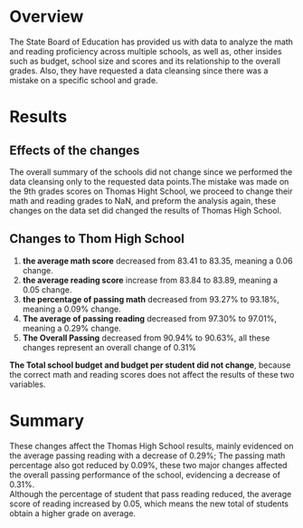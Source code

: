 # Overview
The State Board of Education has provided us with data to analyze the math and reading proficiency across multiple schools, as well as, other insides such as budget, school size and scores and its relationship to the overall grades. Also, they have requested a data cleansing since there was a mistake on a specific school and grade.

# Results 
## Effects of the changes 
The overall summary of the schools did not change since we performed the data cleansing only to the requested data points.The mistake was made on the 9th grades scores on Thomas Hight School, we proceed to change their math and reading grades to NaN, and preform the analysis again, these changes on the data set did changed the results of Thomas High School. 

## Changes to Thom High School

  1) **the average math score** decreased from 83.41 to 83.35, meaning a 0.06 change. 
  2) **the average reading score** increase from 83.84 to 83.89, meaning a 0.05 change.
  3) **the percentage of passing math** decreased from 93.27% to 93.18%, meaning a 0.09% change. 
  4) **The average of passing reading** decreased from 97.30% to 97.01%, meaning a 0.29% change. 
  5) **The Overall Passing** decreased from 90.94% to 90.63%, all these changes represent an overall change of 0.31% 
  
  **The Total school budget and budget per student did not change**, because the correct math and reading scores does not affect the results of these two variables.  

# Summary 

These changes affect the Thomas High School results, mainly evidenced on the average passing reading with a decrease of 0.29%; The passing math percentage also got reduced by 0.09%, these two major changes affected the overall passing performance of the school, evidencing a decrease of 0.31%.  
Although the percentage of student that pass reading reduced, the average score of reading increased by 0.05, which means the new total of students obtain a higher grade on average.
